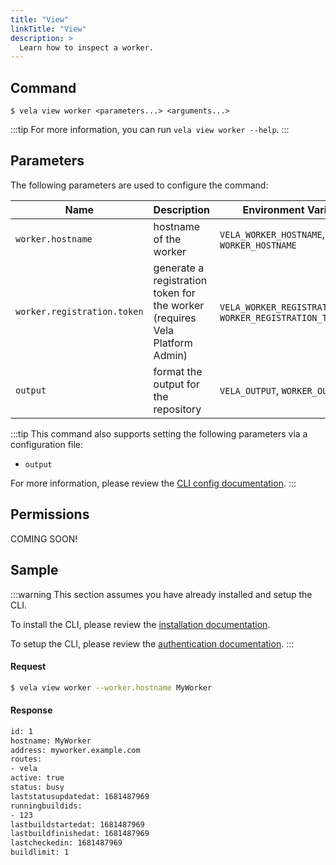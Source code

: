 ```yaml
---
title: "View"
linkTitle: "View"
description: >
  Learn how to inspect a worker.
---
```


## Command

```
$ vela view worker <parameters...> <arguments...>
```

:::tip
For more information, you can run `vela view worker --help`.
:::

## Parameters

The following parameters are used to configure the command:

| Name                        | Description                                                               | Environment Variables                                         |
| --------------------------- | ------------------------------------------------------------------------- | ------------------------------------------------------------- |
| `worker.hostname`           | hostname of the worker                                                    | `VELA_WORKER_HOSTNAME`, `WORKER_HOSTNAME`                     |
| `worker.registration.token` | generate a registration token for the worker (requires Vela Platform Admin) | `VELA_WORKER_REGISTRATION_TOKEN`, `WORKER_REGISTRATION_TOKEN` |
| `output`                    | format the output for the repository                                      | `VELA_OUTPUT`, `WORKER_OUTPUT`                                |

:::tip
This command also supports setting the following parameters via a configuration file:

- `output`

For more information, please review the [CLI config documentation](/docs/reference/cli/config/).
:::

## Permissions

COMING SOON!

## Sample

:::warning
This section assumes you have already installed and setup the CLI.

To install the CLI, please review the [installation documentation](/docs/reference/cli/install.md).

To setup the CLI, please review the [authentication documentation](/docs/reference/cli/authentication/).
:::

#### Request

```sh
$ vela view worker --worker.hostname MyWorker
```

#### Response

```sh
id: 1
hostname: MyWorker
address: myworker.example.com
routes:
- vela
active: true
status: busy
laststatusupdatedat: 1681487969
runningbuildids:
- 123
lastbuildstartedat: 1681487969
lastbuildfinishedat: 1681487969
lastcheckedin: 1681487969
buildlimit: 1

```
